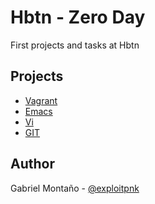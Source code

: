 # Hbtn - Zero Day

First projects and tasks at Hbtn

## Projects

* [Vagrant]()
* [Emacs]()
* [Vi]()
* [GIT]()


## Author

Gabriel Montaño - [@exploitpnk](https://twitter.com/exploitpnk)
